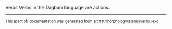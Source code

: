 Verbs
Verbs in the Dagbani language are actions.

* * *

<small>This (part of) documentation was generated from [src/fst/morphology/stems/verbs.lexc](https://github.com/giellalt/lang-dag/blob/main/src/fst/morphology/stems/verbs.lexc)</small>
